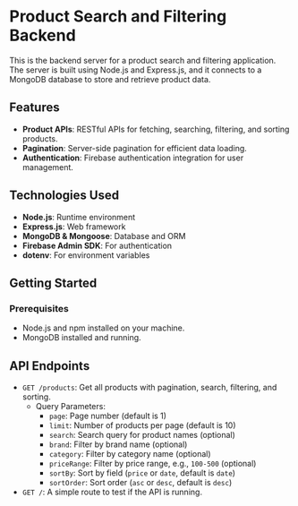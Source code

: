 # Product Search and Filtering Backend

This is the backend server for a product search and filtering application. The server is built using Node.js and Express.js, and it connects to a MongoDB database to store and retrieve product data.

## Features

- **Product APIs**: RESTful APIs for fetching, searching, filtering, and sorting products.
- **Pagination**: Server-side pagination for efficient data loading.
- **Authentication**: Firebase authentication integration for user management.

## Technologies Used

- **Node.js**: Runtime environment
- **Express.js**: Web framework
- **MongoDB & Mongoose**: Database and ORM
- **Firebase Admin SDK**: For authentication
- **dotenv**: For environment variables

## Getting Started

### Prerequisites

- Node.js and npm installed on your machine.
- MongoDB installed and running.

## API Endpoints

- `GET /products`: Get all products with pagination, search, filtering, and sorting.
  - Query Parameters:
    - `page`: Page number (default is 1)
    - `limit`: Number of products per page (default is 10)
    - `search`: Search query for product names (optional)
    - `brand`: Filter by brand name (optional)
    - `category`: Filter by category name (optional)
    - `priceRange`: Filter by price range, e.g., `100-500` (optional)
    - `sortBy`: Sort by field (`price` or `date`, default is `date`)
    - `sortOrder`: Sort order (`asc` or `desc`, default is `desc`)
- `GET /`: A simple route to test if the API is running.

